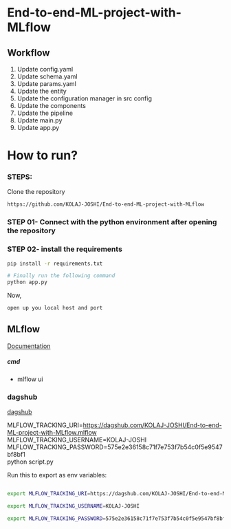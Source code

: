 # End-to-end-ML-project-with-MLflow

## Workflow

1. Update config.yaml
2. Update schema.yaml
3. Update params.yaml
4. Update the entity
5. Update the configuration manager in src config
6. Update the components
7. Update the pipeline
8. Update main.py
9. Update app.py

# How to run?
### STEPS:

Clone the repository

```bash
https://github.com/KOLAJ-JOSHI/End-to-end-ML-project-with-MLflow
```
### STEP 01- Connect with the python environment after opening the repository


### STEP 02- install the requirements
```bash
pip install -r requirements.txt
```


```bash
# Finally run the following command
python app.py
```

Now,
```bash
open up you local host and port
```



## MLflow

[Documentation](https://mlflow.org/docs/latest/index.html)


##### cmd
- mlflow ui

### dagshub
[dagshub](https://dagshub.com/)

MLFLOW_TRACKING_URI=https://dagshub.com/KOLAJ-JOSHI/End-to-end-ML-project-with-MLflow.mlflow \
MLFLOW_TRACKING_USERNAME=KOLAJ-JOSHI \
MLFLOW_TRACKING_PASSWORD=575e2e36158c71f7e753f7b54c0f5e9547bf8bf1 \
python script.py

Run this to export as env variables:

```bash

export MLFLOW_TRACKING_URI=https://dagshub.com/KOLAJ-JOSHI/End-to-end-ML-project-with-MLflow.mlflow \

export MLFLOW_TRACKING_USERNAME=KOLAJ-JOSHI 

export MLFLOW_TRACKING_PASSWORD=575e2e36158c71f7e753f7b54c0f5e9547bf8bf1

```


